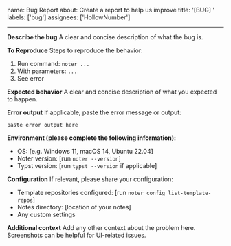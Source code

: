 name: Bug Report
about: Create a report to help us improve
title: '[BUG] '
labels: ['bug']
assignees: ['HollowNumber']

---

**Describe the bug**
A clear and concise description of what the bug is.

**To Reproduce**
Steps to reproduce the behavior:

1. Run command: `noter ...`
2. With parameters: `...`
3. See error

**Expected behavior**
A clear and concise description of what you expected to happen.

**Error output**
If applicable, paste the error message or output:

```
paste error output here
```

**Environment (please complete the following information):**

- OS: [e.g. Windows 11, macOS 14, Ubuntu 22.04]
- Noter version: [run `noter --version`]
- Typst version: [run `typst --version` if applicable]

**Configuration**
If relevant, please share your configuration:

- Template repositories configured: [run `noter config list-template-repos`]
- Notes directory: [location of your notes]
- Any custom settings

**Additional context**
Add any other context about the problem here. Screenshots can be helpful for UI-related issues.
